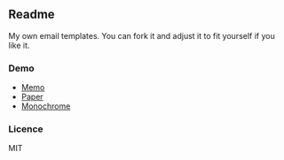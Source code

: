Readme
---

My own email templates. You can fork it and adjust it to fit yourself if you like it.

### Demo

* [Memo](http://htmlpreview.github.io/?https://github.com/simonmysun/my-email-templates/raw/master/memo.html)
* [Paper](http://htmlpreview.github.io/?https://github.com/simonmysun/my-email-templates/raw/master/paper.html)
* [Monochrome](http://htmlpreview.github.io/?https://github.com/simonmysun/my-email-templates/raw/master/monochrome.html)

### Licence
MIT